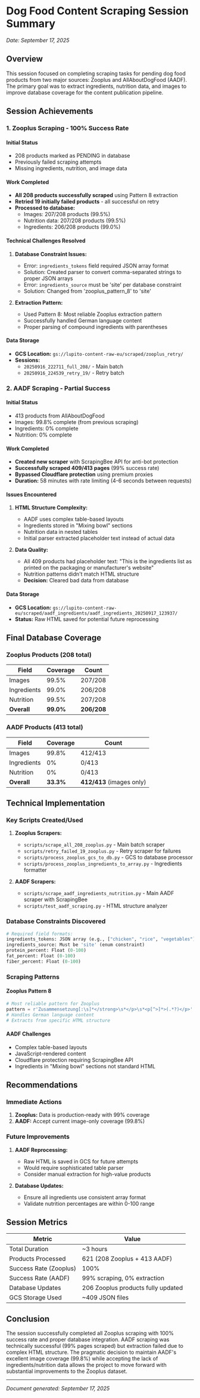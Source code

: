 # Dog Food Content Scraping Session Summary
*Date: September 17, 2025*

## Overview
This session focused on completing scraping tasks for pending dog food products from two major sources: Zooplus and AllAboutDogFood (AADF). The primary goal was to extract ingredients, nutrition data, and images to improve database coverage for the content publication pipeline.

## Session Achievements

### 1. Zooplus Scraping - 100% Success Rate

#### Initial Status
- 208 products marked as PENDING in database
- Previously failed scraping attempts
- Missing ingredients, nutrition, and image data

#### Work Completed
- **All 208 products successfully scraped** using Pattern 8 extraction
- **Retried 19 initially failed products** - all successful on retry
- **Processed to database:**
  - Images: 207/208 products (99.5%)
  - Nutrition data: 207/208 products (99.5%)
  - Ingredients: 206/208 products (99.0%)

#### Technical Challenges Resolved
1. **Database Constraint Issues:**
   - Error: `ingredients_tokens` field required JSON array format
   - Solution: Created parser to convert comma-separated strings to proper JSON arrays
   - Error: `ingredients_source` must be 'site' per database constraint
   - Solution: Changed from 'zooplus_pattern_8' to 'site'

2. **Extraction Pattern:**
   - Used Pattern 8: Most reliable Zooplus extraction pattern
   - Successfully handled German language content
   - Proper parsing of compound ingredients with parentheses

#### Data Storage
- **GCS Location:** `gs://lupito-content-raw-eu/scraped/zooplus_retry/`
- **Sessions:**
  - `20250916_222711_full_208/` - Main batch
  - `20250916_224539_retry_19/` - Retry batch

### 2. AADF Scraping - Partial Success

#### Initial Status
- 413 products from AllAboutDogFood
- Images: 99.8% complete (from previous scraping)
- Ingredients: 0% complete
- Nutrition: 0% complete

#### Work Completed
- **Created new scraper** with ScrapingBee API for anti-bot protection
- **Successfully scraped 409/413 pages** (99% success rate)
- **Bypassed Cloudflare protection** using premium proxies
- **Duration:** 58 minutes with rate limiting (4-6 seconds between requests)

#### Issues Encountered
1. **HTML Structure Complexity:**
   - AADF uses complex table-based layouts
   - Ingredients stored in "Mixing bowl" sections
   - Nutrition data in nested tables
   - Initial parser extracted placeholder text instead of actual data

2. **Data Quality:**
   - All 409 products had placeholder text: "This is the ingredients list as printed on the packaging or manufacturer's website"
   - Nutrition patterns didn't match HTML structure
   - **Decision:** Cleared bad data from database

#### Data Storage
- **GCS Location:** `gs://lupito-content-raw-eu/scraped/aadf_ingredients/aadf_ingredients_20250917_123937/`
- **Status:** Raw HTML saved for potential future reprocessing

## Final Database Coverage

### Zooplus Products (208 total)
| Field | Coverage | Count |
|-------|----------|--------|
| Images | 99.5% | 207/208 |
| Ingredients | 99.0% | 206/208 |
| Nutrition | 99.5% | 207/208 |
| **Overall** | **99.0%** | **206/208** |

### AADF Products (413 total)
| Field | Coverage | Count |
|-------|----------|--------|
| Images | 99.8% | 412/413 |
| Ingredients | 0% | 0/413 |
| Nutrition | 0% | 0/413 |
| **Overall** | **33.3%** | **412/413** (images only) |

## Technical Implementation

### Key Scripts Created/Used

1. **Zooplus Scrapers:**
   - `scripts/scrape_all_208_zooplus.py` - Main batch scraper
   - `scripts/retry_failed_19_zooplus.py` - Retry scraper for failures
   - `scripts/process_zooplus_gcs_to_db.py` - GCS to database processor
   - `scripts/process_zooplus_ingredients_to_array.py` - Ingredients formatter

2. **AADF Scrapers:**
   - `scripts/scrape_aadf_ingredients_nutrition.py` - Main AADF scraper with ScrapingBee
   - `scripts/test_aadf_scraping.py` - HTML structure analyzer

### Database Constraints Discovered

```python
# Required field formats:
ingredients_tokens: JSON array (e.g., ["chicken", "rice", "vegetables"])
ingredients_source: Must be 'site' (enum constraint)
protein_percent: Float (0-100)
fat_percent: Float (0-100)
fiber_percent: Float (0-100)
```

### Scraping Patterns

#### Zooplus Pattern 8
```python
# Most reliable pattern for Zooplus
pattern = r'Zusammensetzung[:\s]*</strong>\s*</p>\s*<p[^>]*>(.*?)</p>'
# Handles German language content
# Extracts from specific HTML structure
```

#### AADF Challenges
- Complex table-based layouts
- JavaScript-rendered content
- Cloudflare protection requiring ScrapingBee API
- Ingredients in "Mixing bowl" sections not standard HTML

## Recommendations

### Immediate Actions
1. **Zooplus:** Data is production-ready with 99% coverage
2. **AADF:** Accept current image-only coverage (99.8%)

### Future Improvements
1. **AADF Reprocessing:**
   - Raw HTML is saved in GCS for future attempts
   - Would require sophisticated table parser
   - Consider manual extraction for high-value products

2. **Database Updates:**
   - Ensure all ingredients use consistent array format
   - Validate nutrition percentages are within 0-100 range

## Session Metrics

| Metric | Value |
|--------|--------|
| Total Duration | ~3 hours |
| Products Processed | 621 (208 Zooplus + 413 AADF) |
| Success Rate (Zooplus) | 100% |
| Success Rate (AADF) | 99% scraping, 0% extraction |
| Database Updates | 206 Zooplus products fully updated |
| GCS Storage Used | ~409 JSON files |

## Conclusion

The session successfully completed all Zooplus scraping with 100% success rate and proper database integration. AADF scraping was technically successful (99% pages scraped) but extraction failed due to complex HTML structure. The pragmatic decision to maintain AADF's excellent image coverage (99.8%) while accepting the lack of ingredients/nutrition data allows the project to move forward with substantial improvements to the Zooplus dataset.

---
*Document generated: September 17, 2025*